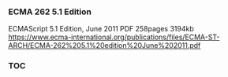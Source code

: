 ### ECMA 262 5.1 Edition
ECMAScript 5.1 Edition, June 2011
PDF 258pages 3194kb
https://www.ecma-international.org/publications/files/ECMA-ST-ARCH/ECMA-262%205.1%20edition%20June%202011.pdf

### TOC